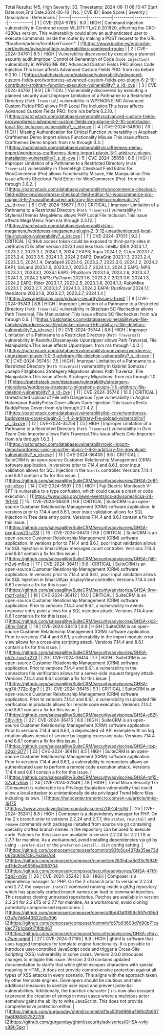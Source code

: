 Total Results: 145, High Severity: 33, Timestamp: 2024-06-11 08:10:47
Start Date:now;End Date:2024-06-10
| No. | CVE ID | Base Score | Severity | Description | References |
|-----|--------|------------|----------|-------------|------------|
| 1 | CVE-2024-5785 | 8.0  | HIGH | Command injection vulnerability in Comtrend router WLD71-T1_v2.0.201820, affecting the GRG-4280us version. This vulnerability could allow an authenticated user to execute commands inside the router by making a POST request to the URL “/boaform/admin/formUserTracert”. | [1]https://www.incibe.es/en/incibe-cert/notices/aviso/multiple-vulnerabilities-comtrend-router |
| 2 | CVE-2024-34761 | 8.5  | HIGH | Vulnerability discovered by executing a planned security audit.Improper Control of Generation of Code (`Code Injection`) vulnerability in WPENGINE INC Advanced Custom Fields PRO allows Code Injection.This issue affects Advanced Custom Fields PRO: from n/a before 6.2.10. | [1]https://patchstack.com/database/vulnerability/advanced-custom-fields-pro/wordpress-advanced-custom-fields-pro-plugin-6-2-10-contributor-arbitrary-function-execution-vulnerability?_s_id=cve |
| 3 | CVE-2024-34762 | 9.9  | CRITICAL | Vulnerability discovered by executing a planned security audit.Improper Limitation of a Pathname to a Restricted Directory (`Path Traversal`) vulnerability in WPENGINE INC Advanced Custom Fields PRO allows PHP Local File Inclusion.This issue affects Advanced Custom Fields PRO: from n/a before 6.2.10. | [1]https://patchstack.com/database/vulnerability/advanced-custom-fields-pro/wordpress-advanced-custom-fields-pro-plugin-6-2-10-contributor-local-file-inclusion-vulnerability?_s_id=cve |
| 4 | CVE-2024-34800 | 7.6  | HIGH | Missing Authentication for Critical Function vulnerability in Aruphash Crafthemes Demo Import allows Functionality Misuse.This issue affects Crafthemes Demo Import: from n/a through 3.3. | [1]https://patchstack.com/database/vulnerability/crafthemes-demo-import/wordpress-crafthemes-demo-import-plugin-3-1-arbitrary-plugin-installation-vulnerability?_s_id=cve |
| 5 | CVE-2024-35658 | 8.6  | HIGH | Improper Limitation of a Pathname to a Restricted Directory (`Path Traversal`) vulnerability in ThemeHigh Checkout Field Editor for WooCommerce (Pro) allows Functionality Misuse, File Manipulation.This issue affects Checkout Field Editor for WooCommerce (Pro): from n/a through 3.6.2. | [1]https://patchstack.com/database/vulnerability/woocommerce-checkout-field-editor-pro/wordpress-checkout-field-editor-for-woocommerce-pro-plugin-3-6-2-unauthenticated-arbitrary-file-deletion-vulnerability?_s_id=cve |
| 6 | CVE-2024-35677 | 9.0  | CRITICAL | Improper Limitation of a Pathname to a Restricted Directory (`Path Traversal`) vulnerability in StylemixThemes MegaMenu allows PHP Local File Inclusion.This issue affects MegaMenu: from n/a through 2.3.12. | [1]https://patchstack.com/database/vulnerability/stm-megamenu/wordpress-megamenu-plugin-2-3-12-unauthenticated-local-file-inclusion-vulnerability?_s_id=cve |
| 7 | CVE-2024-37051 | 9.3  | CRITICAL | GitHub access token could be exposed to third-party sites in JetBrains IDEs after version 2023.1 and less than: IntelliJ IDEA 2023.1.7, 2023.2.7, 2023.3.7, 2024.1.3, 2024.2 EAP3; Aqua 2024.1.2; CLion 2023.1.7, 2023.2.4, 2023.3.5, 2024.1.3, 2024.2 EAP2; DataGrip 2023.1.3, 2023.2.4, 2023.3.5, 2024.1.4; DataSpell 2023.1.6, 2023.2.7, 2023.3.6, 2024.1.2, 2024.2 EAP1; GoLand 2023.1.6, 2023.2.7, 2023.3.7, 2024.1.3, 2024.2 EAP3; MPS 2023.2.1, 2023.3.1, 2024.1 EAP2; PhpStorm 2023.1.6, 2023.2.6, 2023.3.7, 2024.1.3, 2024.2 EAP3; PyCharm 2023.1.6, 2023.2.7, 2023.3.6, 2024.1.3, 2024.2 EAP2; Rider 2023.1.7, 2023.2.5, 2023.3.6, 2024.1.3; RubyMine 2023.1.7, 2023.2.7, 2023.3.7, 2024.1.3, 2024.2 EAP4; RustRover 2024.1.1; WebStorm 2023.1.6, 2023.2.7, 2023.3.7, 2024.1.4 | [1]https://www.jetbrains.com/privacy-security/issues-fixed/ |
| 8 | CVE-2024-35743 | 8.6  | HIGH | Improper Limitation of a Pathname to a Restricted Directory (`Path Traversal`) vulnerability in Siteclean SC filechecker allows Path Traversal, File Manipulation.This issue affects SC filechecker: from n/a through 0.6. | [1]https://patchstack.com/database/vulnerability/wp-file-checker/wordpress-sc-filechecker-plugin-0-6-arbitrary-file-deletion-vulnerability?_s_id=cve |
| 9 | CVE-2024-35744 | 8.6  | HIGH | Improper Limitation of a Pathname to a Restricted Directory (`Path Traversal`) vulnerability in Ravidhu Dissanayake Upunzipper allows Path Traversal, File Manipulation.This issue affects Upunzipper: from n/a through 1.0.0. | [1]https://patchstack.com/database/vulnerability/upunzipper/wordpress-upunzipper-plugin-1-0-0-arbitrary-file-deletion-vulnerability?_s_id=cve |
| 10 | CVE-2024-35745 | 7.5  | HIGH | Improper Limitation of a Pathname to a Restricted Directory (`Path Traversal`) vulnerability in Gabriel Somoza / Joseph Fitzgibbons Strategery Migrations allows Path Traversal, File Manipulation.This issue affects Strategery Migrations: from n/a through 1.0. | [1]https://patchstack.com/database/vulnerability/strategery-migrations/wordpress-strategery-migrations-plugin-1-0-arbitrary-file-deletion-vulnerability?_s_id=cve |
| 11 | CVE-2024-35746 | 10.0  | CRITICAL | Unrestricted Upload of File with Dangerous Type vulnerability in Asghar Hatampoor BuddyPress Cover allows Code Injection.This issue affects BuddyPress Cover: from n/a through 2.1.4.2. | [1]https://patchstack.com/database/vulnerability/bp-cover/wordpress-buddypress-cover-plugin-2-1-4-2-arbitrary-file-upload-vulnerability?_s_id=cve |
| 12 | CVE-2024-35754 | 7.5  | HIGH | Improper Limitation of a Pathname to a Restricted Directory (`Path Traversal`) vulnerability in Ovic Team Ovic Importer allows Path Traversal.This issue affects Ovic Importer: from n/a through 1.6.3. | [1]https://patchstack.com/database/vulnerability/ovic-import-demo/wordpress-ovic-importer-plugin-1-6-3-arbitrary-file-download-vulnerability?_s_id=cve |
| 13 | CVE-2024-36408 | 9.6  | CRITICAL | SuiteCRM is an open-source Customer Relationship Management (CRM) software application. In versions prior to 7.14.4 and 8.6.1, poor input validation allows for SQL Injection in the `Alerts` controller. Versions 7.14.4 and 8.6.1 contain a fix for this issue. | [1]https://github.com/salesagility/SuiteCRM/security/advisories/GHSA-2g8f-gjrr-x5cg |
| 14 | CVE-2024-5597 | 7.8  | HIGH | Fuji Electric Monitouch V-SFT is vulnerable to a type confusion, which could cause a crash or code execution. | [1]https://www.cisa.gov/news-events/ics-advisories/icsa-24-151-02 |
| 15 | CVE-2024-36409 | 9.6  | CRITICAL | SuiteCRM is an open-source Customer Relationship Management (CRM) software application. In versions prior to 7.14.4 and 8.6.1, poor input validation allows for SQL Injection in Tree data entry point. Versions 7.14.4 and 8.6.1 contain a fix for this issue. | [1]https://github.com/salesagility/SuiteCRM/security/advisories/GHSA-pxq4-vw23-v73f |
| 16 | CVE-2024-36410 | 9.6  | CRITICAL | SuiteCRM is an open-source Customer Relationship Management (CRM) software application. In versions prior to 7.14.4 and 8.6.1, poor input validation allows for SQL Injection in EmailUIAjax messages count controller. Versions 7.14.4 and 8.6.1 contain a fix for this issue. | [1]https://github.com/salesagility/SuiteCRM/security/advisories/GHSA-7jj8-m2wj-m6xq |
| 17 | CVE-2024-36411 | 9.6  | CRITICAL | SuiteCRM is an open-source Customer Relationship Management (CRM) software application. In versions prior to 7.14.4 and 8.6.1, poor input validation allows for SQL Injection in EmailUIAjax displayView controller. Versions 7.14.4 and 8.6.1 contain a fix for this issue. | [1]https://github.com/salesagility/SuiteCRM/security/advisories/GHSA-9rvr-mcrf-p4p7 |
| 18 | CVE-2024-36412 | 10.0  | CRITICAL | SuiteCRM is an open-source Customer Relationship Management (CRM) software application. Prior to versions 7.14.4 and 8.6.1, a vulnerability in events response entry point allows for a SQL injection attack. Versions 7.14.4 and 8.6.1 contain a fix for this issue. | [1]https://github.com/salesagility/SuiteCRM/security/advisories/GHSA-xjx2-38hv-5hh8 |
| 19 | CVE-2024-36413 | 8.9  | HIGH | SuiteCRM is an open-source Customer Relationship Management (CRM) software application. Prior to versions 7.14.4 and 8.6.1, a vulnerability in the import module error view allows for a cross-site scripting attack. Versions 7.14.4 and 8.6.1 contain a fix for this issue. | [1]https://github.com/salesagility/SuiteCRM/security/advisories/GHSA-ph2c-hvvf-r273 |
| 20 | CVE-2024-36414 | 7.7  | HIGH | SuiteCRM is an open-source Customer Relationship Management (CRM) software application. Prior to versions 7.14.4 and 8.6.1, a vulnerability in the connectors file verification allows for a server-side request forgery attack. Versions 7.14.4 and 8.6.1 contain a fix for this issue. | [1]https://github.com/salesagility/SuiteCRM/security/advisories/GHSA-wg74-772c-8gr7 |
| 21 | CVE-2024-36415 | 9.1  | CRITICAL | SuiteCRM is an open-source Customer Relationship Management (CRM) software application. Prior to versions 7.14.4 and 8.6.1, a vulnerability in uploaded file verification in products allows for remote code execution. Versions 7.14.4 and 8.6.1 contain a fix for this issue. | [1]https://github.com/salesagility/SuiteCRM/security/advisories/GHSA-c82f-58jv-jfrh |
| 22 | CVE-2024-36416 | 8.6  | HIGH | SuiteCRM is an open-source Customer Relationship Management (CRM) software application. Prior to versions 7.14.4 and 8.6.1, a deprecated v4 API example with no log rotation allows denial of service by logging excessive data. Versions 7.14.4 and 8.6.1 contain a fix for this issue. | [1]https://github.com/salesagility/SuiteCRM/security/advisories/GHSA-jrpp-22g3-2j77 |
| 23 | CVE-2024-36418 | 8.5  | HIGH | SuiteCRM is an open-source Customer Relationship Management (CRM) software application. Prior to versions 7.14.4 and 8.6.1, a vulnerability in connectors allows an authenticated user to perform a remote code execution attack. Versions 7.14.4 and 8.6.1 contain a fix for this issue. | [1]https://github.com/salesagility/SuiteCRM/security/advisories/GHSA-mfj5-37v4-vh5w |
| 24 | CVE-2024-32849 | 7.8  | HIGH | Trend Micro Security 17.x (Consumer) is vulnerable to a Privilege Escalation vulnerability that could allow a local attacker to unintentionally delete privileged Trend Micro files including its own. | [1]https://helpcenter.trendmicro.com/en-us/article/tmka-19175<br>[2]https://www.zerodayinitiative.com/advisories/ZDI-24-576/ |
| 25 | CVE-2024-35241 | 8.8  | HIGH | Composer is a dependency manager for PHP. On the 2.x branch prior to versions 2.2.24 and 2.7.7, the `status`, `reinstall` and `remove` commands with packages installed from source via git containing specially crafted branch names in the repository can be used to execute code. Patches for this issue are available in version 2.2.24 for 2.2 LTS or 2.7.7 for mainline. As a workaround, avoid installing dependencies via git by using `--prefer-dist` or the `preferred-install: dist` config setting. | [1]https://github.com/composer/composer/commit/b93fc6ca437da35ae73d667d0618749c763b67d4<br>[2]https://github.com/composer/composer/commit/ee28354ca8d33c15949ad7de2ce6656ba3f68704<br>[3]https://github.com/composer/composer/security/advisories/GHSA-47f6-5gq3-vx9c |
| 26 | CVE-2024-35242 | 8.8  | HIGH | Composer is a dependency manager for PHP. On the 2.x branch prior to versions 2.2.24 and 2.7.7, the `composer install` command running inside a git/hg repository which has specially crafted branch names can lead to command injection. This requires cloning untrusted repositories. Patches are available in version 2.2.24 for 2.2 LTS or 2.7.7 for mainline. As a workaround, avoid cloning potentially compromised repositories. | [1]https://github.com/composer/composer/commit/6bd43dff859c597c09bd03a7e7d6443822d0a396<br>[2]https://github.com/composer/composer/commit/fc57b93603d7d90b71ca8ec77b1c8a9171fdb467<br>[3]https://github.com/composer/composer/security/advisories/GHSA-v9qv-c7wm-wgmf |
| 27 | CVE-2024-37166 | 8.9  | HIGH | ghtml is software that uses tagged templates for template engine functionality. It is possible to introduce user-controlled JavaScript code and trigger a Cross-Site Scripting (XSS) vulnerability in some cases. Version 2.0.0 introduces changes to mitigate this issue. Version 2.0.0 contains updated documentation to clarify that while ghtml escapes characters with special meaning in HTML, it does not provide comprehensive protection against all types of XSS attacks in every scenario. This aligns with the approach taken by other template engines. Developers should be cautious and take additional measures to sanitize user input and prevent potential vulnerabilities. Additionally, the backtick character (`) is now also escaped to prevent the creation of strings in most cases where a malicious actor somehow gains the ability to write JavaScript. This does not provide comprehensive protection either. | [1]https://github.com/gurgunday/ghtml/commit/df1ea50fe8968a766fd2b9379a8f9806375227f8<br>[2]https://github.com/gurgunday/ghtml/security/advisories/GHSA-vvhj-v88f-5gxr |
